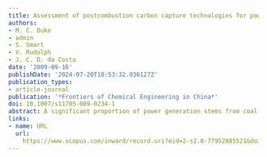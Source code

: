 ```yaml
---
title: Assessment of postcombustion carbon capture technologies for power generation
authors:
- M. C. Duke
- admin
- S. Smart
- V. Rudolph
- J. C. D. da Costa
date: '2009-09-16'
publishDate: '2024-07-20T10:53:32.036127Z'
publication_types:
- article-journal
publication: '*Frontiers of Chemical Engineering in China*'
doi: 10.1007/s11705-009-0234-1
abstract: A significant proportion of power generation stems from coal-combustion processes and accordingly represents one of the largest point sources of CO2 emissions worldwide. Coal power plants are major assets with large infrastructure and engineering units and an operating life span of up to 50 years. Hence, any process design modification to reduce greenhouse gas emissions may require significant investment. One of the best options to utilize existing infrastructure is to retrofit the power station fleet by adding a separation process to the flue gas, a practice known as postcombustion capture (PCC). This review examines the recent PCC development and provides a summary and assessment of the state of play in this area and its potential applicability to the power generation industry. The major players including the various institutes, government, and industry consortia are identified along with flue gas PCC demonstration scale plants. Of the PCC technologies reviewed, amine-based absorption is preeminent, being both the most mature and able to be adapted immediately, to the appropriate scale, for power station flue gas with minimal technical risk.  Indeed, current commercial applications serve niches in the merchant CO2 market, while a substantial number of smaller scale test facilities are reported in the literature with actual CO2 capture motivated demonstrations now commencing. Hybrid membrane/absorption systems, also known as membrane contactors, offer the potential for the lowest energy requirements, possibly 10% of current direct scrubbers but are at an early stage of development. Other methods being actively pursued as R&D projects include solid absorbents, solid adsorbents, gas membrane separators, and cryogenic separation. The variety and different maturities of these competing technologies make technical comparison largely subjective, but useful insights could be gained through the development and application of econometric techniques such as ‘real options’ within this context. Despite these limitations, it is clear from this review that amine scrubbing is likely to be adapted first into the existing power station fleet, while less mature technologies will grow and become integrated with the development of future power stations.
links:
- name: URL
  url: 
    https://www.scopus.com/inward/record.uri?eid=2-s2.0-77952885521&doi=10.1007%2fs11705-009-0234-1&partnerID=40&md5=291eacb39aa7aa51ec921b66818f04ea
---
```

